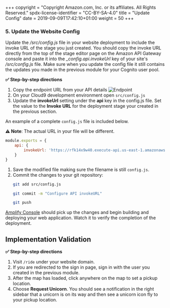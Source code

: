 +++
copyright = "Copyright Amazon.com, Inc. or its affiliates. All Rights Reserved."
spdx-license-identifier = "CC-BY-SA-4.0"
title = "Update Config"
date = 2019-09-09T17:42:10+01:00
weight = 50
+++

### 5. Update the Website Config
Update the _/src/config.js_ file in your website deployment to include the invoke URL of the stage you just created. You should copy the invoke URL directly from the top of the stage editor page on the Amazon API Gateway console and paste it into the _\_config.api.invokeUrl_ key of your site's _/src/config.js_ file. Make sure when you update the config file it still contains the updates you made in the previous module for your Cognito user pool.

**:white_check_mark: Step-by-step directions**

1. Copy the endpoint URL from your API details 
![Endpoint](/images/endpoint-url.png)
1. On your Cloud9 development environment open `src/config.js`
1. Update the **invokeUrl** setting under the **api** key in the config.js file. Set the value to the **Invoke URL** for the deployment stage your created in the previous section.

An example of a complete `config.js` file is included below. 
    
**:warning: Note**: The actual URL in your file will be different.
```JavaScript
module.exports = {
    api: {
        invokeUrl: 'https://rfk14x9w40.execute-api.us-east-1.amazonaws.com/'
    }
}
```

1. Save the modified file making sure the filename is still `config.js`.
1. Commit the changes to your git repository:
    ```bash
    git add src/config.js 
    
    git commit -m "Configure API invokeURL"
    
    git push
    ```

[Amplify Console][amplify-console-console] should pick up the changes and begin building and deploying your web application. Watch it to verify the completion of the deployment.

## Implementation Validation

**:white_check_mark: Step-by-step directions**

1. Visit `/ride` under your website domain.
1. If you are redirected to the sign in page, sign in with the user you created in the previous module.
1. After the map has loaded, click anywhere on the map to set a pickup location.
1. Choose **Request Unicorn**. You should see a notification in the right sidebar that a unicorn is on its way and then see a unicorn icon fly to your pickup location.

[amplify-console-console]: https://console.aws.amazon.com/amplify/home